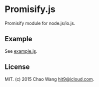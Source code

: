 Promisify.js
============

Promisify module for node.js/io.js.

Example
-------

See [example.js](example.js).

License
-------

MIT. (c) 2015 Chao Wang <hit9@icloud.com>.
